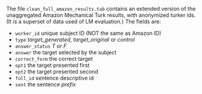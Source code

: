 The file `clean_full_amazon_results.tab` contains an extended version of the unaggregated Amazon Mechanical Turk results, with anonymized turker ids. (It is a superset of data used of LM evaluation.) The fields are:

- `worker_id`  unique subject ID (NOT the same as Amazon ID)
- `type`  *target_generated*, *target_original* or *control*
- `answer_status`  *T* or *F*
- `answer`  the target selected by the subject
- `correct_form`  the correct target
- `opt1`  the target presented first
- `opt2`  the target presented second
- `full_id`  sentence descriptive id
- `sent`  the sentence *prefix*

